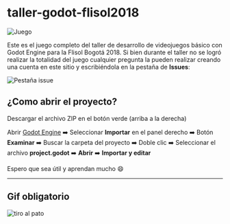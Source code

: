 # taller-godot-flisol2018

![Juego](https://user-images.githubusercontent.com/18577412/39676169-62302cbc-512b-11e8-882b-b728fd901234.png)

Este es el juego completo del taller de desarrollo de videojuegos básico con Godot Engine para la Flisol Bogotá 2018.
Si bien durante el taller no se logró realizar la totalidad del juego cualquier pregunta la pueden realizar creando una cuenta en este sitio y escribiéndola en la pestaña de **Issues**:

![Pestaña issue](https://user-images.githubusercontent.com/18577412/39676151-31052afc-512b-11e8-8c11-c5bd716c0b81.png)


## ¿Como abrir el proyecto?

Descargar el archivo ZIP en el botón verde (arriba a la derecha)

Abrir [Godot Engine](https://godotengine.org/download) :arrow_right:  Seleccionar **Importar** en el panel derecho :arrow_right:  Botón **Examinar** :arrow_right:  Buscar la carpeta del proyecto :arrow_right:  Doble clic :arrow_right:  Seleccionar el archivo **project.godot** :arrow_right:  **Abrir** :arrow_right:  **Importar y editar**

Espero que sea útil y aprendan mucho :smile: 

___

## Gif obligatorio
![tiro al pato](https://user-images.githubusercontent.com/18577412/39678799-e95a2008-5158-11e8-8b8e-66b9994f96d0.gif)
